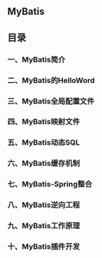 ## MyBatis

## 目录

### 一、MyBatis简介
### 二、MyBatis的HelloWord
### 三、MyBatis全局配置文件
### 四、MyBatis映射文件
### 五、MyBatis动态SQL
### 六、MyBatis缓存机制
### 七、MyBatis-Spring整合
### 八、MyBatis逆向工程
### 九、MyBatis工作原理
### 十、MyBatis插件开发

